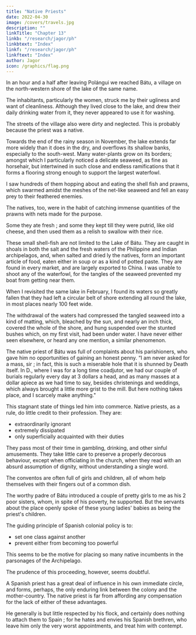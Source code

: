 ```yaml
---
title: "Native Priests"
date: 2022-04-30
image: /covers/travels.jpg
description: ""
linkTitle: "Chapter 13"
linkb: "/research/jagor/ph"
linkbtext: "Index"
linkf: "/research/jagor/ph"
linkftext: "Index"
author: Jagor
icon: /graphics/flag.png
---
```



<!-- EXCURSIONS IN SOUTH CAMARÍNES (continued). — LAKE BATU. - INDIAN PRIESTS.

SAVAGE SETTLEMENTS.-LAKB OF BUHI.—THE YRÍGA VOLCANO.-PINE-APPLE FIBRES.- ARROW POISON.--LEECHES.—THE GRAVEL FOUNTAINS OF TIBI. -->

In an hour and a half after leaving Polángui we reached Bátu, a village on the north-western shore of the lake of the same name. 

The inhabitants, particularly the women, struck me by their ugliness and want of cleanliness. Although they lived close to the lake, and drew their daily drinking water from it, they never appeared to use it for washing. 

The streets of the village also were dirty and neglected. This is probably because the priest was a native.

Towards the end of the rainy season in November, the lake extends far more widely than it does in the dry, and overflows its shallow banks, especially to the south-west. Many water-plants grow on its borders; amongst which I particularly noticed a delicate seaweed, as fine as horsehair, but intertwined in such close and endless ramifications that it forms a flooring strong enough to support the largest waterfowl. 

I saw hundreds of them hopping about and eating the shell fish and prawns, which swarmed amidst the meshes of the net-like seaweed and fell an easy prey to their feathered enemies. 

The natives, too, were in the habit of catching immense quantities of the prawns with nets made for the purpose. 

Some they ate fresh ; and some they kept till they were putrid, like old cheese, and then used them as a relish to swallow with their rice. 

These small shell-fish are not limited to the Lake of Bátu. They are caught in shoals in both the salt and the fresh waters of the Philippine and Indian archipelagos, and, when salted and dried ly the natives, form an important article of food, eaten either in soup or as a kind of potted paste. They are found in every market, and are largely exported to China. I was unable to shoot any of the waterfowl, for the tangles of the seaweed prevented my boat from getting near them.

When I revisited the same lake in February, I found its waters so greatly fallen that they had left a circular belt of shore extending all round the lake, in most places nearly 100 feet wide. 

The withdrawal of the waters had compressed the tangled seaweed into a kind of matting, which, bleached by the sun, and nearly an inch thick, covered the whole of the shore, and hung suspended over the stunted bushes which, on my first visit, had been under water. I have never either seen elsewhere, or heard any one mention, a similar phenomenon.

The native priest of Bátu was full of complaints about his parishioners, who gave him no opportunities of gaining an honest penny. “I am never asked for a mass, sir ; in fact, this is such a miserable hole that it is shunned by Death itself. In D., where I was for a long time coadjutor, we had our couple of burials regularly every day at 3 dollars a head, and as many masses at a dollar apiece as we had time to say, besides christenings and weddings, which always brought a little more grist to the mill. But here nothing takes place, and I scarcely make anything." 

This stagnant state of things led him into commerce. Native priests, as a rule, do little credit to their profession. They are:
- extraordinarily ignorant
- extremely dissipated
- only superficially acquainted with their duties

They pass most of their time in gambling, drinking, and other sinful amusements. They take little care to preserve a properly decorous behaviour, except when officiating in the church, when they read with an absurd assumption of dignity, without understanding a single word. 

The conventos are often full of girls and children, all of whom help themselves with their fingers out of a common dish. 

The worthy padre of Bátu introduced a couple of pretty girls to me as his 2 poor sisters, whom, in spite of his poverty, he supported. But the servants about the place openly spoke of these young ladies' babies as being the priest's children.

The guiding principle of Spanish colonial policy is to:
- set one class against another
- prevent either from becoming too powerful


This seems to be the motive for placing so many native incumbents in the parsonages of the Archipelago. 

The prudence of this proceeding, however, seems doubtful. 

A Spanish priest has a great deal of influence in his own immediate circle, and forms, perhaps, the only enduring link between the colony and the mother-country. The native priest is far from affording any compensation for the lack of either of these advantages. 

He generally is but little respected by his flock, and certainly does nothing to attach them to Spain ; for he hates and envies his Spanish brethren, who leave him only the very worst appointments, and treat him with contempt.




